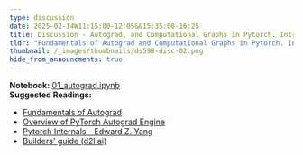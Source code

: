 ```yaml
---
type: discussion
date: 2025-02-14W11:15:00-12:05&&15:35:00-16:25
title: Discussion - Autograd, and Computational Graphs in Pytorch. Intro to Model Building in Pytorch.
tldr: "Fundamentals of Autograd and Computational Graphs in Pytorch. Introduction to Defining a Neural Network in Pytorch (Basics)"
thumbnail: /_images/thumbnails/ds598-disc-02.png
hide_from_announcments: true
---
```

**Notebook:** [01_autograd.ipynb](https://github.com/DL4DS/sp2024_notebooks/blob/main/discussion/01_autograd.ipynb)    
**Suggested Readings:**
* [Fundamentals of Autograd](https://pytorch.org/tutorials/beginner/introyt/autogradyt_tutorial.html)
* [Overview of PyTorch Autograd Engine](https://pytorch.org/blog/overview-of-pytorch-autograd-engine/)
* [Pytorch Internals - Edward Z. Yang ](http://blog.ezyang.com/2019/05/pytorch-internals/)
* [Builders' guide (d2l.ai)](https://d2l.ai/chapter_builders-guide/index.html)